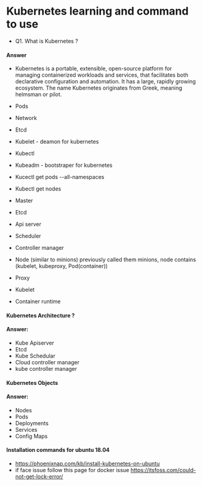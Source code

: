 # Kubernetes learning and command to use 
- Q1. What is Kubernetes ?
#### Answer
- Kubernetes is a portable, extensible, open-source platform for managing containerized workloads and services, that facilitates both declarative configuration and automation. It has a large, rapidly growing ecosystem. The name Kubernetes originates from Greek, meaning helmsman or pilot.

- Pods
- Network
- Etcd
- Kubelet - deamon for kubernetes
- Kubectl
- Kubeadm - bootstraper for kubernetes
- Kucectl get pods --all-namespaces
- Kubectl get nodes
- Master
- Etcd
- Api server
- Scheduler 
- Controller manager
- Node (similar to minions) previously called them minions, node contains (kubelet, kubeproxy, Pod(container))
- Proxy
- Kubelet
- Container runtime

#### Kubernetes Architecture ?
#### Answer:
- Kube Apiserver
- Etcd
- Kube Schedular
- Cloud controller manager
- kube controller manager

#### Kubernetes Objects 
#### Answer:
- Nodes
- Pods
- Deployments
- Services
- Config Maps

#### Installation commands for ubuntu 18.04
- https://phoenixnap.com/kb/install-kubernetes-on-ubuntu
- if face issue follow this page for docker issue https://itsfoss.com/could-not-get-lock-error/ 


